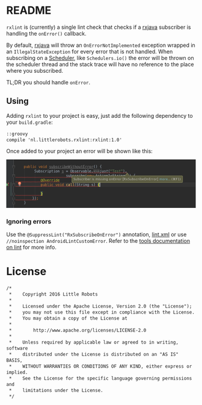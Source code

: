 # README

`rxlint` is (currently) a single lint check that checks if a [rxjava][1] subscriber is handling the `onError()`
 callback. 

By default, [rxjava][1] will throw an `OnErrorNotImplemented` exception wrapped in an `IllegalStateException` for every error that is not handled.
When subscribing on a [Scheduler][2], like `Schedulers.io()` the error will be thrown on the scheduler thread and the stack trace will have no reference to the place where you subscribed.

TL;DR you should handle `onError`.

## Using

Adding `rxlint` to your project is easy, just add the following dependency to your `build.gradle`:

    ::groovy
    compile 'nl.littlerobots.rxlint:rxlint:1.0'

Once added to your project an error will be shown like this:

![Lint screenshot](lint.png)

### Ignoring errors

Use the `@SuppressLint("RxSubscribeOnError")` annotation, [lint.xml][3] or use `//noinspection AndroidLintCustomError`.
Refer to the [tools documentation on lint][3] for more info.

# License
```
/*
 *    Copyright 2016 Little Robots
 *
 *    Licensed under the Apache License, Version 2.0 (the "License");
 *    you may not use this file except in compliance with the License.
 *    You may obtain a copy of the License at
 *
 *        http://www.apache.org/licenses/LICENSE-2.0
 *
 *    Unless required by applicable law or agreed to in writing, software
 *    distributed under the License is distributed on an "AS IS" BASIS,
 *    WITHOUT WARRANTIES OR CONDITIONS OF ANY KIND, either express or implied.
 *    See the License for the specific language governing permissions and
 *    limitations under the License.
 */
 ```

[1]:https://github.com/ReactiveX/RxJava
[2]:http://reactivex.io/RxJava/javadoc/rx/schedulers/Schedulers.html
[3]:http://tools.android.com/tips/lint/suppressing-lint-warnings
